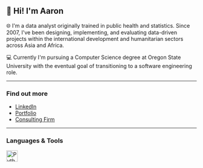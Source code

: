 ## 👋 Hi! I'm Aaron

:globe_with_meridians: I'm a data analyst originally trained in public health and statistics. Since 2007, I've been designing, implementing, and evaluating data-driven projects within the international development and humanitarian sectors across Asia and Africa.

:computer: Currently I'm pursuing a Computer Science degree at Oregon State University with the eventual goal of transitioning to a software engineering role.

---

### Find out more
- [LinkedIn](https://www.linkedin.com/in/aaronbwise/)
- [Portfolio](https://www.aaronbwise.com)
- [Consulting Firm](https://www.a3di.dev)

---

### Languages & Tools
<img align="left" alt="Python" width="30px" style="padding-right:10px;" src="https://cdn.jsdelivr.net/gh/devicons/devicon/icons/python/python-original-wordmark.svg">
